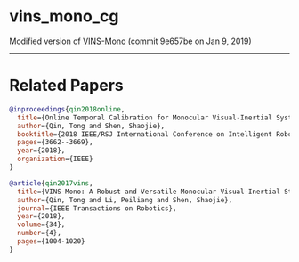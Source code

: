 # vins_mono_cg

Modified version of [VINS-Mono](https://github.com/HKUST-Aerial-Robotics/VINS-Mono) (commit 9e657be on Jan 9, 2019)

-----


# Related Papers

```bibtex
@inproceedings{qin2018online,
  title={Online Temporal Calibration for Monocular Visual-Inertial Systems},
  author={Qin, Tong and Shen, Shaojie},
  booktitle={2018 IEEE/RSJ International Conference on Intelligent Robots and Systems (IROS)},
  pages={3662--3669},
  year={2018},
  organization={IEEE}
}

@article{qin2017vins,
  title={VINS-Mono: A Robust and Versatile Monocular Visual-Inertial State Estimator},
  author={Qin, Tong and Li, Peiliang and Shen, Shaojie},
  journal={IEEE Transactions on Robotics},
  year={2018},
  volume={34},
  number={4},
  pages={1004-1020}
}
```
